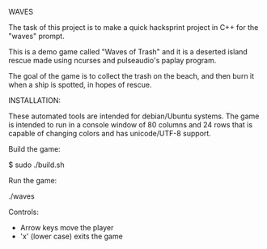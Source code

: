 WAVES

The task of this project is to make a quick hacksprint project in C++ for the "waves" prompt.

This is a demo game called "Waves of Trash" and it is a deserted island rescue made using ncurses and pulseaudio's paplay program.

The goal of the game is to collect the trash on the beach, and then burn it when a ship is spotted, in hopes of rescue.

INSTALLATION:

These automated tools are intended for debian/Ubuntu systems. The game is intended to run in a console window of 80 columns and 24 rows that is capable of changing colors and has unicode/UTF-8 support.

Build the game:

$ sudo ./build.sh

Run the game:

./waves

Controls:

- Arrow keys move the player
- 'x' (lower case) exits the game

